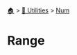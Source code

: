 <!--startTocHeader-->
[🏠](../../README.md) > [🔧 Utilities](../README.md) > [Num](README.md)
# Range
<!--endTocHeader--

TODO: Write about `Range`

!--startTocSubTopic-->
<!--endTocSubTopic-->